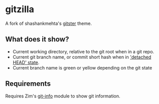 gitzilla
=======

A fork of shashankmehta's [gitster] theme.

What does it show?
------------------

  * Current working directory, relative to the git root when in a git repo.
  * Current git branch name, or commit short hash when in ['detached HEAD' state].
  * Current branch name is green or yellow depending on the git state

Requirements
------------

Requires Zim's [git-info] module to show git information.

[gitster]: https://github.com/shashankmehta/dotfiles/blob/master/thesetup/zsh/.oh-my-zsh/custom/themes/gitster.zsh-theme
['detached HEAD' state]: http://gitfaq.org/articles/what-is-a-detached-head.html
[git-info]: https://github.com/zimfw/git-info
